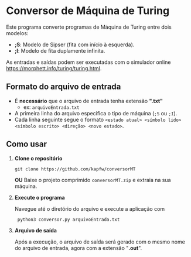 # Conversor de Máquina de Turing
Este programa converte programas de Máquina de Turing entre dois modelos:
- **;S**: Modelo de Sipser (fita com início à esquerda).
- **;I**: Modelo de fita duplamente infinita.

As entradas e saídas podem ser executadas com o simulador online <https://morphett.info/turing/turing.html>.

## Formato do arquivo de entrada
- É **necessário** que o arquivo de entrada tenha extensão **".txt"**
  - ex: ``arquivoEntrada.txt``
- A primeira linha do arquivo especifica o tipo de máquina (`;S` ou `;I`).
- Cada linha seguinte segue o formato `<estado atual> <símbolo lido> <símbolo escrito> <direção> <novo estado>`.

## Como usar
1. **Clone o repositório**
   
   ```
   git clone https://github.com/kapfw/conversorMT
   ```
    **OU** Baixe o projeto comprimido `conversorMT.zip` e extraia na sua máquina.
  
2. **Execute o programa**
   
    Navegue até o diretório do arquivo e execute a aplicação com
    ```
     python3 conversor.py arquivoEntrada.txt
    ```

3. **Arquivo de saída**
   
     Após a execução, o arquivo de saída será gerado com o mesmo nome do arquivo de entrada, agora com a extensão "**.out**".


